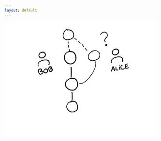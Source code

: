 ```yaml
---
layout: default
---
```


<div class="grid h-full">
<img class="h-100 justify-self-center self-center mt-auto" src="slides/ruphin-slides-open-source-workshop/images/pull-request.png" alt="mobile-view">
</div>

